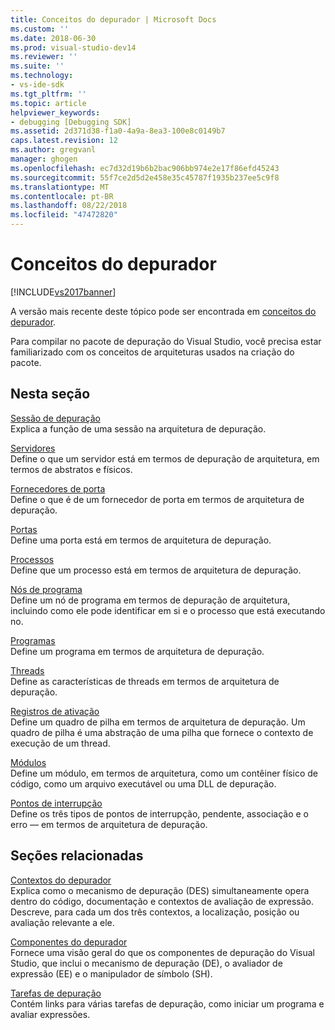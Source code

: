 ```yaml
---
title: Conceitos do depurador | Microsoft Docs
ms.custom: ''
ms.date: 2018-06-30
ms.prod: visual-studio-dev14
ms.reviewer: ''
ms.suite: ''
ms.technology:
- vs-ide-sdk
ms.tgt_pltfrm: ''
ms.topic: article
helpviewer_keywords:
- debugging [Debugging SDK]
ms.assetid: 2d371d38-f1a0-4a9a-8ea3-100e8c0149b7
caps.latest.revision: 12
ms.author: gregvanl
manager: ghogen
ms.openlocfilehash: ec7d32d19b6b2bac906bb974e2e17f86efd45243
ms.sourcegitcommit: 55f7ce2d5d2e458e35c45787f1935b237ee5c9f8
ms.translationtype: MT
ms.contentlocale: pt-BR
ms.lasthandoff: 08/22/2018
ms.locfileid: "47472820"
---
```

# <a name="debugger-concepts"></a>Conceitos do depurador
[!INCLUDE[vs2017banner](../../includes/vs2017banner.md)]

A versão mais recente deste tópico pode ser encontrada em [conceitos do depurador](https://docs.microsoft.com/visualstudio/extensibility/debugger/debugger-concepts).  
  
Para compilar no pacote de depuração do Visual Studio, você precisa estar familiarizado com os conceitos de arquiteturas usados na criação do pacote.  
  
## <a name="in-this-section"></a>Nesta seção  
 [Sessão de depuração](../../extensibility/debugger/debug-session.md)  
 Explica a função de uma sessão na arquitetura de depuração.  
  
 [Servidores](../../extensibility/debugger/servers-visual-studio-sdk.md)  
 Define o que um servidor está em termos de depuração de arquitetura, em termos de abstratos e físicos.  
  
 [Fornecedores de porta](../../extensibility/debugger/port-suppliers.md)  
 Define o que é de um fornecedor de porta em termos de arquitetura de depuração.  
  
 [Portas](../../extensibility/debugger/ports.md)  
 Define uma porta está em termos de arquitetura de depuração.  
  
 [Processos](../../extensibility/debugger/processes.md)  
 Define que um processo está em termos de arquitetura de depuração.  
  
 [Nós de programa](../../extensibility/debugger/program-nodes.md)  
 Define um nó de programa em termos de depuração de arquitetura, incluindo como ele pode identificar em si e o processo que está executando no.  
  
 [Programas](../../extensibility/debugger/programs.md)  
 Define um programa em termos de arquitetura de depuração.  
  
 [Threads](../../extensibility/debugger/threads.md)  
 Define as características de threads em termos de arquitetura de depuração.  
  
 [Registros de ativação](../../extensibility/debugger/stack-frames.md)  
 Define um quadro de pilha em termos de arquitetura de depuração. Um quadro de pilha é uma abstração de uma pilha que fornece o contexto de execução de um thread.  
  
 [Módulos](../../extensibility/debugger/modules.md)  
 Define um módulo, em termos de arquitetura, como um contêiner físico de código, como um arquivo executável ou uma DLL de depuração.  
  
 [Pontos de interrupção](../../extensibility/debugger/breakpoints-visual-studio-sdk.md)  
 Define os três tipos de pontos de interrupção, pendente, associação e o erro — em termos de arquitetura de depuração.  
  
## <a name="related-sections"></a>Seções relacionadas  
 [Contextos do depurador](../../extensibility/debugger/debugger-contexts.md)  
 Explica como o mecanismo de depuração (DES) simultaneamente opera dentro do código, documentação e contextos de avaliação de expressão. Descreve, para cada um dos três contextos, a localização, posição ou avaliação relevante a ele.  
  
 [Componentes do depurador](../../extensibility/debugger/debugger-components.md)  
 Fornece uma visão geral do que os componentes de depuração do Visual Studio, que inclui o mecanismo de depuração (DE), o avaliador de expressão (EE) e o manipulador de símbolo (SH).  
  
 [Tarefas de depuração](../../extensibility/debugger/debugging-tasks.md)  
 Contém links para várias tarefas de depuração, como iniciar um programa e avaliar expressões.

